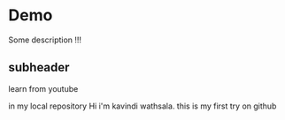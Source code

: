 # Demo

Some description !!!

## subheader

learn from youtube

in my local repository
Hi i'm kavindi wathsala. this is my first try on github
